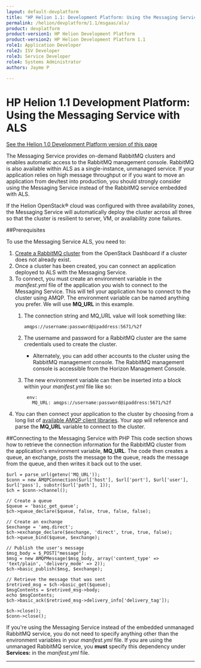 ```yaml
---
layout: default-devplatform
title: "HP Helion 1.1: Development Platform: Using the Messaging Service with ALS"
permalink: /helion/devplatform/1.1/msgaas/als/
product: devplatform
product-version1: HP Helion Development Platform
product-version2: HP Helion Development Platform 1.1
role1: Application Developer 
role2: ISV Developer
role3: Service Developer
role4: Systems Administrator
authors: Jayme P

---
```

<!--PUBLISHED-->
# HP Helion 1.1 Development Platform: Using the Messaging Service with ALS
[See the Helion 1.0 Development Platform version of this page](/helion/devplatform/msgaas/als/)

The Messaging Service provides on-demand RabbitMQ clusters and enables automatic access to the RabbitMQ management console. RabbitMQ is also available within ALS as a single-instance, unmanaged service. If your application relies on high message throughput or if you want to move an application from dev/test into production, you should strongly consider using the Messaging Service instead of the RabbitMQ service embedded with ALS.  

If the Helion OpenStack&#174; cloud was configured with three availability zones, the Messaging Service will automatically deploy the cluster across all three so that the cluster is resilient to server, VM, or availability zone failures.

##Prerequisites

To use the Messaging Service ALS, you need to:

1. [Create a RabbitMQ cluster](/helion/devplatform/1.1/messageservice/#create) from the OpenStack Dashboard if a cluster does not already exist. 
2.	Once a cluster has been created, you can connect an application deployed to ALS with the Messaging Service.
3.	To connect, you must create an environment variable in the *manifest.yml* file of the application you wish to connect to the Messaging Service. This will tell your application how to connect to the cluster using AMQP. The environment variable can be named anything you prefer. We will use **MQ\_URL** in this example.
	1.	The connection string and MQ_URL value will look something like: 

			amqps://username:password@ipaddress:5671/%2f

	1. The username and password for a RabbitMQ cluster are the same credentials used to create the cluster. 
		- Alternately, you can add other accounts to the cluster using the RabbitMQ management console. The RabbitMQ management console is accessible from the  Horizon Management Console.
	2. The new environment variable can then be inserted into a block within your *manifest.yml* file like so:

			env: 
			  MQ_URL: amqps://username:password@ipaddress:5671/%2f

4.	You can then connect your application to the cluster by choosing from a long list of [available AMQP client libraries](http://www.rabbitmq.com/devtools.html). Your app will reference and parse the **MQ\_URL** variable to connect to the cluster.

##Connecting to the Messaging Service with PHP
This code section shows how to retrieve the connection information for the RabbitMQ cluster from the application's environment variable, **MQ\_URL**. The code then creates a queue, an exchange, posts the message to the queue, reads the message from the queue, and then writes it back out to the user.

	$url = parse_url(getenv('MQ_URL'));
	$conn = new AMQPConnection($url['host'], $url['port'], $url['user'], $url['pass'], substr($url['path'], 1));
	$ch = $conn->channel();
	
	// Create a queue
	$queue = 'basic_get_queue';
	$ch->queue_declare($queue, false, true, false, false);
	
	// Create an exchange
	$exchange = 'amq.direct';
	$ch->exchange_declare($exchange, 'direct', true, true, false);
	$ch->queue_bind($queue, $exchange);
	
	// Publish the user's message
	$msg_body = $_POST["message"];
	$msg = new AMQPMessage($msg_body, array('content_type' => 'text/plain', 'delivery_mode' => 2));
	$ch->basic_publish($msg, $exchange);
	
	// Retrieve the message that was sent
	$retrived_msg = $ch->basic_get($queue);
	$msgContents = $retrived_msg->body;
	echo $msgContents;
	$ch->basic_ack($retrived_msg->delivery_info['delivery_tag']);
	
	$ch->close();
	$conn->close();



If you're using the Messaging Service instead of the embedded unmanaged RabbitMQ service, you do not need to specify anything other than the environment variables in your *manifest.yml* file. If you are using the unmanaged RabbitMQ service, you **must** specify this dependency under **Services:** in the *manifest.yml* file.


----


 
